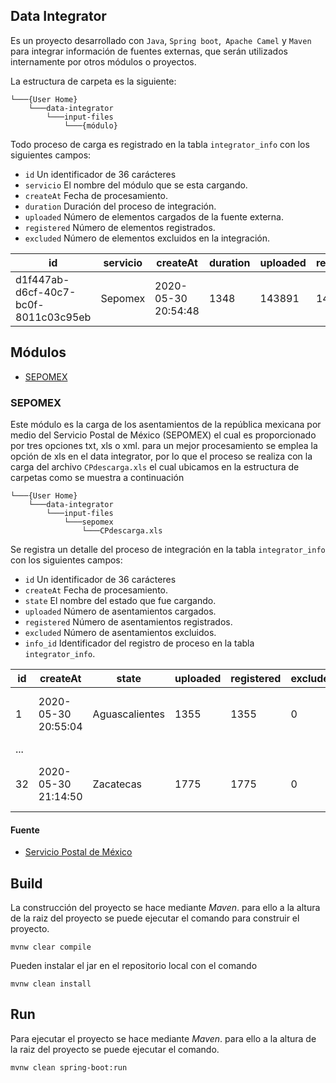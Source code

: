 ## Data Integrator
Es un proyecto desarrollado con `Java`, `Spring boot`,` Apache Camel` y `Maven` para integrar información de fuentes 
externas, que serán utilizados internamente por otros módulos o proyectos.

La estructura de carpeta es la siguiente:

    └───{User Home}
        └───data-integrator
            └───input-files
                └───{módulo}

Todo proceso de carga es registrado en la tabla `integrator_info` con los siguientes campos:
- `id` Un identificador de 36 carácteres
- `servicio` El nombre del módulo que se esta cargando.
- `createAt` Fecha de procesamiento.
- `duration` Duración del proceso de integración.
- `uploaded` Número de elementos cargados de la fuente externa.
- `registered` Número de elementos registrados.
- `excluded` Número de elementos excluidos en la integración.

| id | servicio | createAt | duration | uploaded | registered | excluded |
|--------|--------|--------|--------|--------|--------|--------|
| d1f447ab-d6cf-40c7-bc0f-8011c03c95eb | Sepomex | 2020-05-30 20:54:48 | 1348 | 143891 | 143747 | 144 |


## Módulos
- [SEPOMEX](#SEPOMEX) 

### SEPOMEX
Este módulo es la carga de los asentamientos de la república mexicana por medio del Servicio Postal de México (SEPOMEX)
el cual es proporcionado por tres opciones txt, xls o xml. para un mejor procesamiento se emplea la opción de xls en el 
data integrator, por lo que el proceso se realiza con la carga del archivo `CPdescarga.xls` el cual ubicamos en la 
estructura de carpetas como se muestra a continuación

    └───{User Home}
        └───data-integrator
            └───input-files
                └───sepomex
                    └───CPdescarga.xls
   
Se registra un detalle del proceso de integración en la tabla `integrator_info` con los siguientes campos:
- `id` Un identificador de 36 carácteres
- `createAt` Fecha de procesamiento.
- `state` El nombre del estado que fue cargando.
- `uploaded` Número de asentamientos cargados.
- `registered` Número de asentamientos registrados.
- `excluded` Número de asentamientos excluidos.
- `info_id` Identificador del registro de proceso en la tabla `integrator_info`.

| id | createAt | state | uploaded | registered | excluded |info_id |
|--------|--------|--------|--------|--------|--------|--------|
| 1 | 2020-05-30 20:55:04 | Aguascalientes | 1355 | 1355 | 0 | d1f447ab-d6cf-40c7-bc0f-8011c03c95eb|
|...|
| 32 | 2020-05-30 21:14:50 | Zacatecas | 1775 | 1775 | 0 | d1f447ab-d6cf-40c7-bc0f-8011c03c95eb|


#### Fuente
- [Servicio Postal de México](https://www.correosdemexico.gob.mx/SSLServicios/ConsultaCP/CodigoPostal_Exportar.aspx)


## Build
La construcción del proyecto se hace mediante *Maven*. para ello a la altura de la raiz del proyecto se puede ejecutar 
el comando para construir el proyecto.
```
mvnw clear compile
```

Pueden instalar el jar en el repositorio local con el comando 
```
mvnw clean install
```

## Run
Para ejecutar el proyecto se hace mediante *Maven*. para ello a la altura de la raiz del proyecto se puede ejecutar 
el comando.
```
mvnw clean spring-boot:run
```